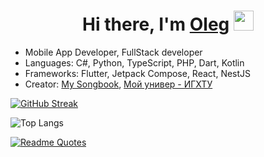 <h1 align="center">Hi there, I'm <a href="#" target="_blank">Oleg</a> 
<img src="https://github.com/blackcater/blackcater/raw/main/images/Hi.gif" height="32"/></h1>
<!-- <h3 align="center">Computer science student, IT news writer from Russia 🇷🇺</h3> -->

<!-- 👋 Hi, I'm @HubOl01 -->
- Mobile App Developer, FullStack developer
- Languages: C#, Python, TypeScript, PHP, Dart, Kotlin
- Frameworks: Flutter, Jetpack Compose, React, NestJS
- Creator: [My Songbook](https://github.com/HubOl01/my_songbook), [Мой универ - ИГХТУ](https://github.com/HubOl01/my_university_isuct/blob/master/README.md)

<!-- [![trophy](https://github-profile-trophy.vercel.app/?username=hubol01&theme=onedark)](https://github.com/ryo-ma/github-profile-trophy) -->
[![GitHub Streak](https://streak-stats.demolab.com/?user=hubol01&theme=dark&hide_border=true)](https://git.io/streak-stats)

![Top Langs](https://github-readme-stats.vercel.app/api/top-langs/?username=hubol01&theme=dark&layout=compact&hide_border=true)  


<!-- ![Anurag's GitHub stats](https://github-readme-stats.vercel.app/api?username=hubol01&show_icons=true&theme=dark) -->
[![Readme Quotes](https://quotes-github-readme.vercel.app/api?type=horizontal&theme=dark)](https://github.com/piyushsuthar/github-readme-quotes)
<!-- ![Jokes Card](https://readme-jokes.vercel.app/api) -->
